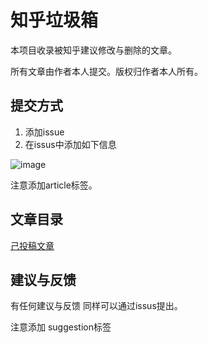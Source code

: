 # 知乎垃圾箱

本项目收录被知乎建议修改与删除的文章。  

所有文章由作者本人提交。版权归作者本人所有。

## 提交方式

1. 添加issue 
2. 在issus中添加如下信息

![image](https://user-images.githubusercontent.com/21038139/91714670-265c1200-eb84-11ea-8c8b-4866ea951f91.png)

注意添加article标签。

## 文章目录

[己投稿文章](contents.md)

## 建议与反馈

有任何建议与反馈 同样可以通过issus提出。

注意添加 suggestion标签
